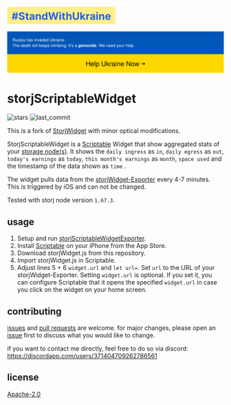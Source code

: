 [![Stand With Ukraine](https://raw.githubusercontent.com/vshymanskyy/StandWithUkraine/main/badges/StandWithUkraine.svg)](https://stand-with-ukraine.pp.ua)

[![Stand With Ukraine](https://raw.githubusercontent.com/vshymanskyy/StandWithUkraine/main/banner2-direct.svg)](https://stand-with-ukraine.pp.ua)

# storjScriptableWidget

![stars](https://img.shields.io/github/stars/dusselmann/storjScriptableWidget) ![last_commit](https://img.shields.io/github/last-commit/dusselmann/storjScriptableWidget)

<img src="https://github.com/dusselmann/storjScriptableWidget/blob/main/screenshot.jpeg?raw=true" alt="" width=340 align="right"/> 

This is a fork of [StorjWidget](https://github.com/striker43/storjWidget) with minor optical modifications. 

StorjScriptableWidget is a <a href="https://scriptable.app">Scriptable</a> Widget that show aggregated stats of your [storage node(s)](https://www.storj.io/node). It shows the `daily ingress` as `in`, `daily egress` as `out`, `today's earnings` as `today`, `this month's earnings` as `month`, `space used` and the timestamp of the data shown as `time` . 

The widget pulls data from the [storjWidget-Exporter](https://github.com/striker43/storjWidget-exporter) every 4-7 minutes. This is triggered by iOS and can not be changed. 

Tested with storj node version `1.67.3`.

## usage

1. Setup and run [storjScriptableWidgetExporter](https://github.com/bjoerrrn/storjScriptableWidgetExporter).
2. Install <a href="https://scriptable.app">Scriptable</a> on your iPhone from the App Store.
3. Download storjWidget.js from this repository.
4. Import storjWidget.js in Scriptable.
5. Adjust lines 5 + 6 `widget.url` and `let url=`. Set `url` to the URL of your storjWidget-Exporter. Setting `widget.url` is optional. If you set it, you can configure Scriptable that it opens the specified `widget.url` in case you click on the widget on your home screen.

## contributing

[issues](https://github.com/dusselmann/storjScriptableWidget/issues) and [pull requests](https://github.com/dusselmann/storjScriptableWidget/pulls) are welcome. for major changes, please open an [issue](https://github.com/dusselmann/storjScriptableWidget/issues) first to discuss what you would like to change.

if you want to contact me directly, feel free to do so via discord: https://discordapp.com/users/371404709262786561

## license

[Apache-2.0](https://github.com/dusselmann/storjScriptableWidget/blob/main/LICENSE)
